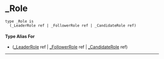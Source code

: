 # _Role

```pony
type _Role is
  (_LeaderRole ref | _FollowerRole ref | _CandidateRole ref)
```

#### Type Alias For

* ([_LeaderRole](raft-_LeaderRole) ref | [_FollowerRole](raft-_FollowerRole) ref | [_CandidateRole](raft-_CandidateRole) ref)

---

